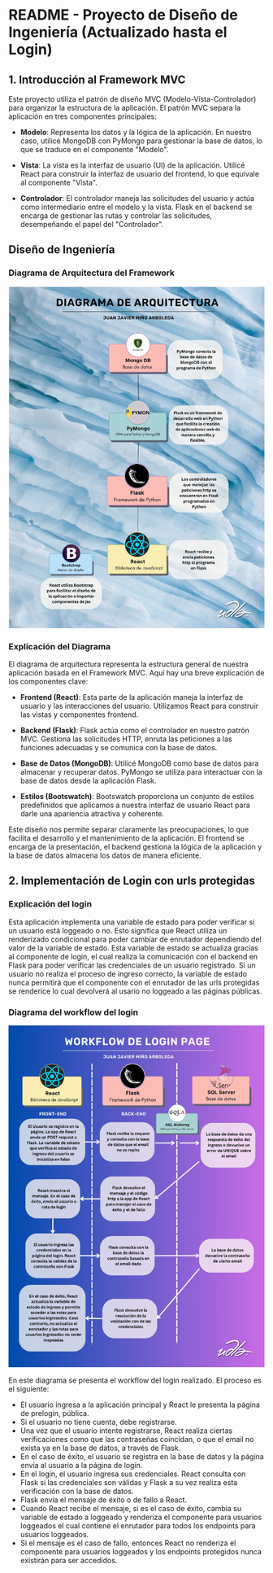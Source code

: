 # README - Proyecto de Diseño de Ingeniería (Actualizado hasta el Login)

## 1. Introducción al Framework MVC

Este proyecto utiliza el patrón de diseño MVC (Modelo-Vista-Controlador) para organizar la estructura de la aplicación. El patrón MVC separa la aplicación en tres componentes principales:

- **Modelo**: Representa los datos y la lógica de la aplicación. En nuestro caso, utilicé MongoDB con PyMongo para gestionar la base de datos, lo que se traduce en el componente "Modelo".

- **Vista**: La vista es la interfaz de usuario (UI) de la aplicación. Utilicé React para construir la interfaz de usuario del frontend, lo que equivale al componente "Vista".

- **Controlador**: El controlador maneja las solicitudes del usuario y actúa como intermediario entre el modelo y la vista. Flask en el backend se encarga de gestionar las rutas y controlar las solicitudes, desempeñando el papel del "Controlador".

## Diseño de Ingeniería

### Diagrama de Arquitectura del Framework

<img src="https://github.com/juanjaviermino/React-Flask-App/blob/b709ce2a225ed5eed7b3e93b12e14df9b0c6168d/Diagrama%20de%20arquitectura.jpg" width="1020" alt="Diagrama de arquitectura de Flask y React">

### Explicación del Diagrama

El diagrama de arquitectura representa la estructura general de nuestra aplicación basada en el Framework MVC. Aquí hay una breve explicación de los componentes clave:

- **Frontend (React)**: Esta parte de la aplicación maneja la interfaz de usuario y las interacciones del usuario. Utilizamos React para construir las vistas y componentes frontend.

- **Backend (Flask)**: Flask actúa como el controlador en nuestro patrón MVC. Gestiona las solicitudes HTTP, enruta las peticiones a las funciones adecuadas y se comunica con la base de datos.

- **Base de Datos (MongoDB)**: Utilicé MongoDB como base de datos para almacenar y recuperar datos. PyMongo se utiliza para interactuar con la base de datos desde la aplicación Flask.

- **Estilos (Bootswatch)**: Bootswatch proporciona un conjunto de estilos predefinidos que aplicamos a nuestra interfaz de usuario React para darle una apariencia atractiva y coherente.

Este diseño nos permite separar claramente las preocupaciones, lo que facilita el desarrollo y el mantenimiento de la aplicación. El frontend se encarga de la presentación, el backend gestiona la lógica de la aplicación y la base de datos almacena los datos de manera eficiente.


## 2. Implementación de Login con urls protegidas

### Explicación del login

Esta aplicación implementa una variable de estado para poder verificar si un usuario está loggeado o no. Esto significa que React utiliza un renderizado condicional para poder cambiar de enrutador dependiendo del valor de la variable de estado. Esta variable de estado se actualiza gracias al componente de login, el cual realiza la comunicación con el backend en Flask para poder verificar las credenciales de un usuario registrado. Si un usuario no realiza el proceso de ingreso correcto, la variable de estado nunca permitirá que el componente con el enrutador de las urls protegidas se renderice lo cual devolverá al usario no loggeado a las páginas públicas. 

### Diagrama del workflow del login

<img src="https://github.com/juanjaviermino/React-Flask-App/blob/3430575670909f6444ddc2670306f45a1caf8bab/Diagrama%20workflow%20login.jpg" width="1020" alt="Diagrama de workflow de login de Flask y React">

En este diagrama se presenta el workflow del login realizado. El proceso es el siguiente: 

- El usuario ingresa a la aplicación principal y React le presenta la página de prelogin, pública.
- Si el usuario no tiene cuenta, debe registrarse.
- Una vez que el usuario intente registrarse, React realiza ciertas verificaciones como que las contraseñas coincidan, o que el email no exista ya en la base de datos, a través de Flask. 
- En el caso de éxito, el usuario se registra en la base de datos y la página envía al usuario a la página de login.
- En el login, el usuario ingresa sus credenciales. React consulta con Flask si las credenciales son válidas y Flask a su vez realiza esta verificación con la base de datos.
- Flask envía el mensaje de éxito o de fallo a React.
- Cuando React recibe el mensaje, si es el caso de éxito, cambia su variable de estado a loggeado y renderiza el componente para usuarios loggeados el cual contiene el enrutador para todos los endpoints para usuarios loggeados.
- Si el mensaje es el caso de fallo, entonces React no renderiza el componente para usuarios loggeados y los endpoints protegidos nunca existirán para ser accedidos.
